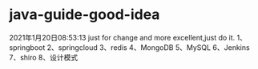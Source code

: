 # java-guide-good-idea
2021年1月20日08:53:13
just for change and more excellent,just do it.
1、springboot
2、springcloud
3、redis
4、MongoDB
5、MySQL
6、Jenkins
7、shiro
8、设计模式
